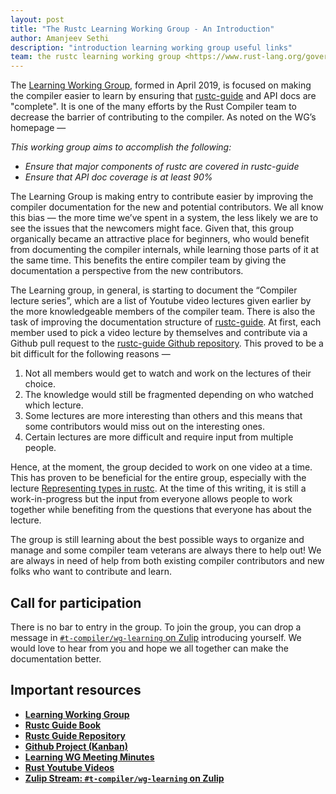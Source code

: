 ```yaml
---
layout: post
title: "The Rustc Learning Working Group - An Introduction"
author: Amanjeev Sethi
description: "introduction learning working group useful links"
team: the rustc learning working group <https://www.rust-lang.org/governance/teams/compiler#wg-learning>
---
```


The [Learning Working Group], formed in April 2019, is focused on making the
compiler easier to learn by ensuring that [rustc-guide] and API docs are
"complete". It is one of the many efforts by the Rust Compiler team to
decrease the barrier of contributing to the compiler. As noted on the WG’s
homepage —

*This working group aims to accomplish the following:*

- *Ensure that major components of rustc are covered in rustc-guide*
- *Ensure that API doc coverage is at least 90%*

The Learning Group is making entry to contribute easier by improving the
compiler documentation for the new and potential contributors. We all know
this bias — the more time we’ve spent in a system, the less likely we are to
see the issues that the newcomers might face. Given that, this group
organically became an attractive place for beginners, who would benefit
from documenting the compiler internals, while learning those parts of it
at the same time. This benefits the entire compiler team by giving the
documentation a perspective from the new contributors.

The Learning group, in general, is starting to document the
“Compiler lecture series”, which are a list of Youtube video lectures
given earlier by the more knowledgeable members of the compiler team.
There is also the task of improving the documentation structure of
[rustc-guide]. At first, each member used to pick a video lecture by
themselves and contribute via a Github pull request to the
[rustc-guide Github repository]. This proved to be a bit difficult
for the following reasons —

1. Not all members would get to watch and work on the lectures of
their choice.
2. The knowledge would still be fragmented depending on who watched
which lecture.
3. Some lectures are more interesting than others and this means that
some contributors would miss out on the interesting ones.
4. Certain lectures are more difficult and require input from multiple
people.

Hence, at the moment, the group decided to work on one video at a time.
This has proven to be beneficial for the entire group, especially with
the lecture [Representing types in rustc]. At the time of this writing,
it is still a work-in-progress but the input from everyone allows people
to work together while benefiting from the questions that everyone has
about the lecture.

The group is still learning about the best possible ways to organize and
manage and some compiler team veterans are always there to help out!
We are always in need of help from both existing compiler contributors
and new folks who want to contribute and learn.

## Call for participation

There is no bar to entry in the group. To join the group, you can
drop a message in [`#t-compiler/wg-learning` on Zulip] introducing
yourself. We would love to hear from you and hope we all together
can make the documentation better.

## Important  resources

- **[Learning Working Group]**
- **[Rustc Guide Book]**
- **[Rustc Guide Repository]**
- **[Github Project (Kanban)]**
- **[Learning WG Meeting Minutes]**
- **[Rust Youtube Videos]** 
- **[Zulip Stream: `#t-compiler/wg-learning` on Zulip]**

[Learning Working Group]: https://github.com/rust-lang/compiler-team/tree/master/content/working-groups/learning
[rustc-guide]: https://rust-lang.github.io/rustc-guide/
[Rustc Guide Book]: https://rust-lang.github.io/rustc-guide/
[rustc-guide Github repository]: https://github.com/rust-lang/rustc-guide
[Rustc Guide Repository]: https://github.com/rust-lang/rustc-guide
[Representing types in rustc]: https://www.youtube.com/watch?v=c01TsOsr3-c
[Github Project (Kanban)]: https://github.com/rust-lang/rustc-guide/projects/2
[Learning WG Meeting Minutes]: https://github.com/rust-lang/compiler-team/tree/master/content/working-groups/learning/minutes
[Rust Youtube Videos]: https://www.youtube.com/channel/UCaYhcUwRBNscFNUKTjgPFiA/playlists
[rust-lang/rust]: https://github.com/rust-lang/rust
[Zulip Stream: `#t-compiler/wg-learning` on Zulip]: https://rust-lang.zulipchat.com/#narrow/stream/196385-t-compiler.2Fwg-learning
[`#t-compiler/wg-learning` on Zulip]: https://rust-lang.zulipchat.com/#narrow/stream/196385-t-compiler.2Fwg-learning
